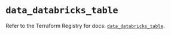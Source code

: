 # `data_databricks_table`

Refer to the Terraform Registry for docs: [`data_databricks_table`](https://registry.terraform.io/providers/databricks/databricks/1.62.1/docs/data-sources/table).
